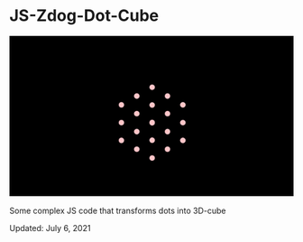 # JS-Zdog-Dot-Cube
<img src='dot-cube.gif'>
<p>Some complex JS code that transforms dots into 3D-cube</p>
<p>Updated: July 6, 2021</p>
